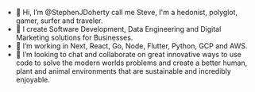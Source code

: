 - 👋 Hi, I’m @StephenJDoherty call me Steve, I'm a hedonist, polyglot, gamer, surfer and traveler.
- 👀 I create Software Development, Data Engineering and Digital Marketing solutions for Businesses.
- 🌱 I’m working in Next, React, Go, Node, Flutter, Python, GCP and AWS.
- 💞️ I’m looking to chat and collaborate on great innovative ways to use code to solve the modern worlds problems and
create a better human, plant and animal environments that are sustainable and incredibly enjoyable.

<!---
StephenJDoherty/StephenJDoherty is a ✨ special ✨ repository because its `README.md` (this file) appears on your GitHub profile.
You can click the Preview link to take a look at your changes.
--->

